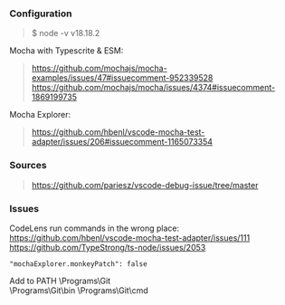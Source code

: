 ### Configuration

> $ node -v
v18.18.2

Mocha with Typescrite & ESM:
> https://github.com/mochajs/mocha-examples/issues/47#issuecomment-952339528
> https://github.com/mochajs/mocha/issues/4374#issuecomment-1869199735

Mocha Explorer:
> https://github.com/hbenl/vscode-mocha-test-adapter/issues/206#issuecomment-1165073354



### Sources

> https://github.com/pariesz/vscode-debug-issue/tree/master



### Issues

CodeLens run commands in the wrong place: 
https://github.com/hbenl/vscode-mocha-test-adapter/issues/111
https://github.com/TypeStrong/ts-node/issues/2053

```
"mochaExplorer.monkeyPatch": false
```


Add to PATH
<path>\Programs\Git\
<path>\Programs\Git\bin
<path>\Programs\Git\cmd

